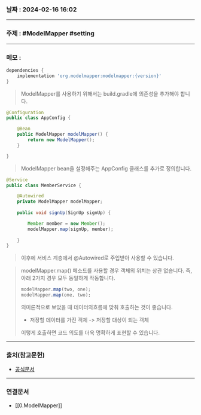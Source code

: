### 날짜 : 2024-02-16 16:02

___

### 주제 : #ModelMapper #setting

___

### 메모 : 

```groovy
dependencies {
    implementation 'org.modelmapper:modelmapper:{version}'
}
```

> ModelMapper를 사용하기 위해서는 build.gradle에 의존성을 추가해야 합니다.

```java
@Configuration
public class AppConfig {

    @Bean
    public ModelMapper modelMapper() {
        return new ModelMapper();
    }

}
```

> ModelMapper bean을 설정해주는 AppConfig 클래스를 추가로 정의합니다.

```java
@Service
public class MemberService {

    @Autowired
    private ModelMapper modelMapper;
    
	public void signUp(SignUp signUp) {

        Member member = new Member();
        modelMapper.map(signUp, member);
        
    }
}
```

> 이후에 서비스 계층에서 @Autowired로 주입받아 사용할 수 있습니다.

> modelMapper.map() 메소드를 사용할 경우 객체의 위치는 상관 없습니다.
> 즉, 아래 2가지 경우 모두 동일하게 작동합니다.
> 
> ```java
> modelMapper.map(two, one);
> modelMapper.map(one, two);
> ```
>
> 의미론적으로 보았을 때 데이터의흐름에 맞춰 호출하는 것이 좋습니다.
> 
> - 저장할 데이터를 가진 객체 -> 저장할 대상이 되는 객체
> 
> 이렇게 호출하면 코드 의도를 더욱 명확하게 표현할 수 있습니다.


___

### 출처(참고문헌)

- [공식문서](https://modelmapper.org/getting-started/)

___

### 연결문서

- [[0.ModelMapper]]

